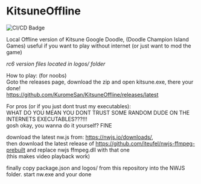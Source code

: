 # KitsuneOffline

![CI/CD Badge](https://github.com/KuromeSan/KitsuneOffline/actions/workflows/buildnw.yml/badge.svg)

Local Offline version of Kitsune Google Doodle, (Doodle Champion Island Games) 
useful if you want to play without internet (or just want to mod the game)

*rc6 version files located in logos/ folder*

How to play: (for noobs)  
Goto the releases page, download the zip and open kitsune.exe, there your done!   
https://github.com/KuromeSan/KitsuneOffline/releases/latest   
   
For pros (or if you just dont trust my executables):   
WHAT DO YOU MEAN YOU DONT TRUST SOME RANDOM DUDE ON THE INTERNETS EXECUTABLES???!!!    
gosh okay, you wanna do it yourself? FINE    
    
download the latest nw.js from: https://nwjs.io/downloads/,   
then download the latest release of https://github.com/iteufel/nwjs-ffmpeg-prebuilt and replace nwjs ffmpeg.dll with that one   
(this makes video playback work)    
   
finally copy package.json and logos/ from this repository into the NWJS folder. start nw.exe and your done   
   
